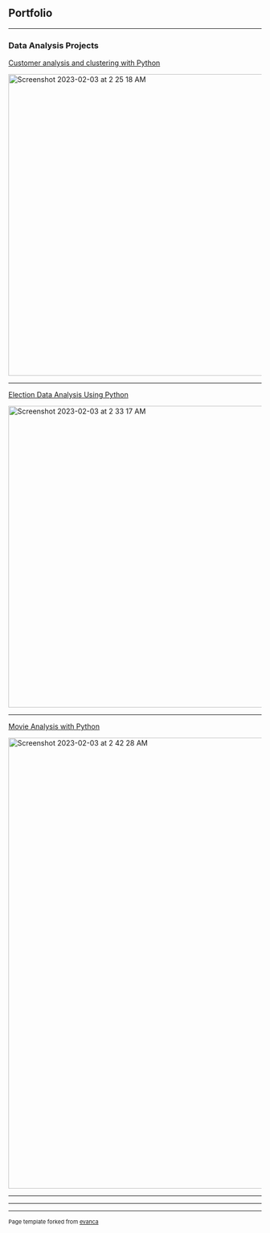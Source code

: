 ## Portfolio

---

### Data Analysis Projects 

[Customer analysis and clustering with Python](https://github.com/sdkall/sdkall.github.io/blob/b3ac278cd67b8189ced89de433413fd972120c1e/Customer%20analysis%20and%20clustering.ipynb)

<img width="600" alt="Screenshot 2023-02-03 at 2 25 18 AM" src="https://user-images.githubusercontent.com/122862334/216537955-7c1e7446-ecef-4d2a-8caa-17342c4ac49b.png">





---
[Election Data Analysis Using Python](https://github.com/sdkall/sdkall.github.io/blob/2926953a25077b8aa4b565717da14904bd42f096/election_analysis.ipynb)

<img width="600" alt="Screenshot 2023-02-03 at 2 33 17 AM" src="https://user-images.githubusercontent.com/122862334/216539513-8bbfbdec-c584-4ace-aeeb-619e45ba7e34.png">


---
[Movie Analysis with Python](https://github.com/sdkall/sdkall.github.io/blob/41bb5ee9627b422d8b63f2706b4cfe3702b0ac3d/Movie%20analysis.ipynb)

<img width="897" alt="Screenshot 2023-02-03 at 2 42 28 AM" src="https://user-images.githubusercontent.com/122862334/216541203-7fcf2587-d514-4bfa-9d70-cc6067aad797.png">

---




---




---
<p style="font-size:11px">Page template forked from <a href="https://github.com/evanca/quick-portfolio">evanca</a></p>
<!-- Remove above link if you don't want to attibute -->
